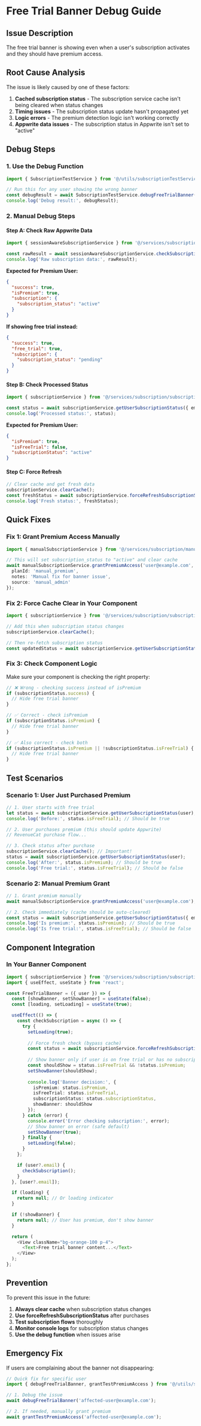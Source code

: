 # Free Trial Banner Debug Guide

## Issue Description
The free trial banner is showing even when a user's subscription activates and they should have premium access.

## Root Cause Analysis

The issue is likely caused by one of these factors:

1. **Cached subscription status** - The subscription service cache isn't being cleared when status changes
2. **Timing issues** - The subscription status update hasn't propagated yet
3. **Logic errors** - The premium detection logic isn't working correctly
4. **Appwrite data issues** - The subscription status in Appwrite isn't set to "active"

## Debug Steps

### 1. Use the Debug Function

```typescript
import { SubscriptionTestService } from '@/utils/subscriptionTestService';

// Run this for any user showing the wrong banner
const debugResult = await SubscriptionTestService.debugFreeTrialBanner('user@example.com');
console.log('Debug result:', debugResult);
```

### 2. Manual Debug Steps

#### Step A: Check Raw Appwrite Data
```typescript
import { sessionAwareSubscriptionService } from '@/services/subscription/sessionAwareSubscriptionService';

const rawResult = await sessionAwareSubscriptionService.checkSubscriptionAuto('user@example.com');
console.log('Raw subscription data:', rawResult);
```

**Expected for Premium User:**
```json
{
  "success": true,
  "isPremium": true,
  "subscription": {
    "subscription_status": "active"
  }
}
```

**If showing free trial instead:**
```json
{
  "success": true,
  "free_trial": true,
  "subscription": {
    "subscription_status": "pending"
  }
}
```

#### Step B: Check Processed Status
```typescript
import { subscriptionService } from '@/services/subscription/subscriptionService';

const status = await subscriptionService.getUserSubscriptionStatus({ email: 'user@example.com' });
console.log('Processed status:', status);
```

**Expected for Premium User:**
```json
{
  "isPremium": true,
  "isFreeTrial": false,
  "subscriptionStatus": "active"
}
```

#### Step C: Force Refresh
```typescript
// Clear cache and get fresh data
subscriptionService.clearCache();
const freshStatus = await subscriptionService.forceRefreshSubscriptionStatus({ email: 'user@example.com' });
console.log('Fresh status:', freshStatus);
```

## Quick Fixes

### Fix 1: Grant Premium Access Manually
```typescript
import { manualSubscriptionService } from '@/services/subscription/manualSubscriptionService';

// This will set subscription_status to "active" and clear cache
await manualSubscriptionService.grantPremiumAccess('user@example.com', {
  planId: 'manual_premium',
  notes: 'Manual fix for banner issue',
  source: 'manual_admin'
});
```

### Fix 2: Force Cache Clear in Your Component
```typescript
import { subscriptionService } from '@/services/subscription/subscriptionService';

// Add this when subscription status changes
subscriptionService.clearCache();

// Then re-fetch subscription status
const updatedStatus = await subscriptionService.getUserSubscriptionStatus(user);
```

### Fix 3: Check Component Logic
Make sure your component is checking the right property:

```typescript
// ❌ Wrong - checking success instead of isPremium
if (subscriptionStatus.success) {
  // Hide free trial banner
}

// ✅ Correct - check isPremium
if (subscriptionStatus.isPremium) {
  // Hide free trial banner
}

// ✅ Also correct - check both
if (subscriptionStatus.isPremium || !subscriptionStatus.isFreeTrial) {
  // Hide free trial banner
}
```

## Test Scenarios

### Scenario 1: User Just Purchased Premium
```typescript
// 1. User starts with free trial
let status = await subscriptionService.getUserSubscriptionStatus(user);
console.log('Before:', status.isFreeTrial); // Should be true

// 2. User purchases premium (this should update Appwrite)
// RevenueCat purchase flow...

// 3. Check status after purchase
subscriptionService.clearCache(); // Important!
status = await subscriptionService.getUserSubscriptionStatus(user);
console.log('After:', status.isPremium); // Should be true
console.log('Free trial:', status.isFreeTrial); // Should be false
```

### Scenario 2: Manual Premium Grant
```typescript
// 1. Grant premium manually
await manualSubscriptionService.grantPremiumAccess('user@example.com');

// 2. Check immediately (cache should be auto-cleared)
const status = await subscriptionService.getUserSubscriptionStatus({ email: 'user@example.com' });
console.log('Is premium:', status.isPremium); // Should be true
console.log('Is free trial:', status.isFreeTrial); // Should be false
```

## Component Integration

### In Your Banner Component
```typescript
import { subscriptionService } from '@/services/subscription/subscriptionService';
import { useEffect, useState } from 'react';

const FreeTrialBanner = ({ user }) => {
  const [showBanner, setShowBanner] = useState(false);
  const [loading, setLoading] = useState(true);

  useEffect(() => {
    const checkSubscription = async () => {
      try {
        setLoading(true);
        
        // Force fresh check (bypass cache)
        const status = await subscriptionService.forceRefreshSubscriptionStatus(user);
        
        // Show banner only if user is on free trial or has no subscription
        const shouldShow = status.isFreeTrial && !status.isPremium;
        setShowBanner(shouldShow);
        
        console.log('Banner decision:', {
          isPremium: status.isPremium,
          isFreeTrial: status.isFreeTrial,
          subscriptionStatus: status.subscriptionStatus,
          showBanner: shouldShow
        });
      } catch (error) {
        console.error('Error checking subscription:', error);
        // Show banner on error (safe default)
        setShowBanner(true);
      } finally {
        setLoading(false);
      }
    };

    if (user?.email) {
      checkSubscription();
    }
  }, [user?.email]);

  if (loading) {
    return null; // Or loading indicator
  }

  if (!showBanner) {
    return null; // User has premium, don't show banner
  }

  return (
    <View className="bg-orange-100 p-4">
      <Text>Free trial banner content...</Text>
    </View>
  );
};
```

## Prevention

To prevent this issue in the future:

1. **Always clear cache** when subscription status changes
2. **Use forceRefreshSubscriptionStatus** after purchases
3. **Test subscription flows** thoroughly
4. **Monitor console logs** for subscription status changes
5. **Use the debug function** when issues arise

## Emergency Fix

If users are complaining about the banner not disappearing:

```typescript
// Quick fix for specific user
import { debugFreeTrialBanner, grantTestPremiumAccess } from '@/utils/subscriptionTestService';

// 1. Debug the issue
await debugFreeTrialBanner('affected-user@example.com');

// 2. If needed, manually grant premium
await grantTestPremiumAccess('affected-user@example.com');
```
